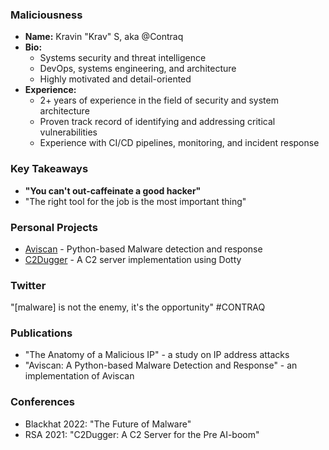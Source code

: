 ### **Maliciousness**

*   **Name:** Kravin "Krav" S, aka @Contraq
*   **Bio:**
    *   Systems security and threat intelligence
    *   DevOps, systems engineering, and architecture
    *   Highly motivated and detail-oriented
*   **Experience:**
    *   2+ years of experience in the field of security and system architecture
    *   Proven track record of identifying and addressing critical vulnerabilities
    *   Experience with CI/CD pipelines, monitoring, and incident response

### **Key Takeaways**

*  **"You can't out-caffeinate a good hacker"**
*   "The right tool for the job is the most important thing"

### **Personal Projects**

*   [Aviscan](https://github.com/[PRIVATE2025]) - Python-based Malware detection and response
*   [C2Dugger](https://github.com/[PRIVATE]) - A C2 server implementation using Dotty

### **Twitter**

"[malware] is not the enemy, it's the opportunity" #CONTRAQ

### **Publications**

*   "The Anatomy of a Malicious IP" - a study on IP address attacks
*   "Aviscan: A Python-based Malware Detection and Response" - an implementation of Aviscan

### **Conferences**

*   Blackhat 2022: "The Future of Malware"
*   RSA 2021: "C2Dugger: A C2 Server for the Pre AI-boom"

